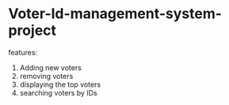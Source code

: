 # Voter-Id-management-system-project
features:
1. Adding new voters
2. removing voters
3. displaying the top voters
4. searching voters by IDs
